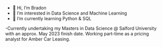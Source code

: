 - 👋 Hi, I’m Bradon
- 👀 I’m interested in Data Science and Machine Learning
- 🌱 I’m currently learning Python & SQL

-Currently undertaking my Masters in Data Science @ Salford University with an approx. May 2023 finish date. Working part-time as a pricing analyst for Amber Car Leasing. 

<!---
Bradon101/Bradon101 is a ✨ special ✨ repository because its `README.md` (this file) appears on your GitHub profile.
You can click the Preview link to take a look at your changes.
--->
